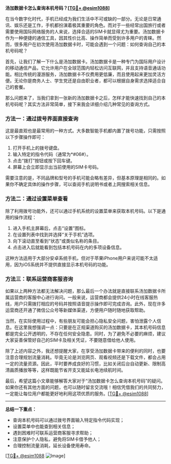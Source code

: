 **汤加数据卡怎么查询本机号码？[[TG💪+ @esim1088](https://t.me/s/esim1088)]**

在当今数字化时代，手机已经成为我们生活中不可或缺的一部分。无论是日常通讯、娱乐还是工作，手机都扮演着极其重要的角色。而对于一些经常出国旅行或者需要使用国际网络服务的人来说，选择合适的SIM卡就显得尤为重要。汤加数据卡作为一种便捷的通信工具，因其性价比高、操作简单而受到许多用户的青睐。然而，很多用户在初次使用汤加数据卡时，可能会遇到一个问题：如何查询自己的本机号码呢？

首先，让我们了解一下什么是汤加数据卡。汤加数据卡是一种专门为国际用户设计的移动通信产品，它允许用户在全球范围内轻松访问互联网，并且支持语音通话功能。相比传统的漫游服务，汤加数据卡不仅费用更低廉，而且使用起来更加灵活方便。无论你是商务人士、学生党还是自由职业者，都可以根据自身需求选择适合自己的套餐。

那么问题来了，当我们拿到一张新的汤加数据卡之后，怎样才能快速找到自己的本机号码呢？其实方法非常简单，接下来我会详细介绍几种常见的查询方式。

### 方法一：通过拨号界面直接查询

这是最直观也是最常用的一种方式。大多数智能手机都内置了拨号功能，只需按照以下步骤操作即可：

1. 打开手机上的拨号键盘。
2. 输入特定的指令代码（通常为*#06#）。
3. 点击“拨打”按钮或按下回车键。
4. 屏幕上会立即显示出当前使用的SIM卡号码。

需要注意的是，不同品牌和型号的手机可能会略有差异，但基本原理是相同的。如果你不确定具体的操作步骤，可以查阅手机说明书或者上网搜索相关信息。

### 方法二：通过设置菜单查看

除了利用拨号功能外，还可以通过手机系统的设置菜单来获取本机号码。以下是通用的操作流程：

1. 进入手机主屏幕后，点击“设置”图标。
2. 在设置列表中找到并选择“关于手机”选项。
3. 向下滚动直至看到“状态”或类似名称的条目。
4. 点击进入后就能看到包括本机号码在内的多项设备信息。

这种方法适用于大部分安卓系统手机，但对于苹果iPhone用户来说可能不太适用，因为iOS系统并不提供直接显示本机号码的功能。

### 方法三：联系运营商客服咨询

如果以上两种方法都无法解决问题，那么最后一个办法就是直接联系汤加数据卡所属运营商的客服中心进行询问。一般来说，运营商都会提供24小时在线客服热线，用户只需拨打相应的号码并按照语音提示操作即可完成咨询。此外，现在许多运营商还开通了微信公众号等新媒体渠道，方便用户随时随地获取帮助。

当然，在实际使用过程中，有些朋友可能会担心隐私安全问题，害怕泄露个人信息。在这里我想强调一点：只要是在正规渠道购买的汤加数据卡，其本机号码信息都是完全公开透明的，不存在任何安全隐患。同时，为了避免不必要的麻烦，建议大家妥善保管好自己的SIM卡及相关凭证，不要随意借给他人使用。

除了上述内容之外，我还想提醒大家，在享受汤加数据卡带来的便利的同时，也要注意合理规划流量消耗。毕竟无论是浏览网页、观看视频还是下载文件，都会占用一定的流量资源。因此，平时要养成良好的习惯，比如关闭后台自动更新、限制高清画质播放等等，这样既能节省开支又能延长电池续航时间。

最后，希望这篇小文章能够解答大家对于“汤加数据卡怎么查询本机号码”的疑问。如果你还有其他方面的问题，也可以随时留言交流哦！相信凭借我们的共同努力，一定能让每位用户都能更好地利用这项优质的服务。[[TG💪+ @esim1088](https://t.me/s/esim1088)]

---

**总结一下重点：**
- 查询本机号码可以通过拨号界面输入特定指令代码实现；
- 设置菜单中也能查到相关信息；
- 遇到困难时可联系运营商客服寻求帮助；
- 注意保护个人隐私，避免将SIM卡借予他人；
- 合理控制流量消耗，延长设备使用寿命。

[[TG💪+ @esim1088](https://t.me/s/esim1088) ![Image](https://i.postimg.cc/4NQfJmqS/Snipaste-2025-05-13-00-14-12.png)]